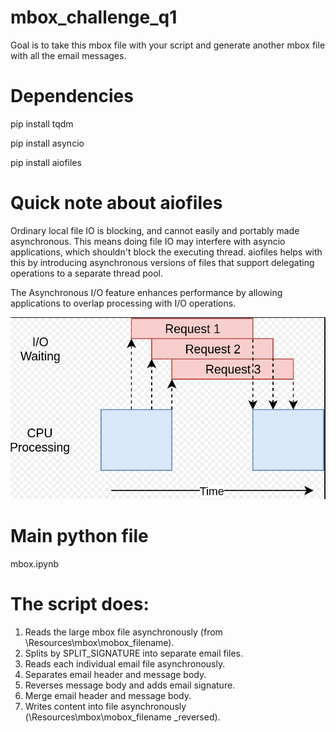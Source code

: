 # mbox_challenge_q1
Goal is to take this mbox file with your script and generate another mbox file with all the email messages.

# Dependencies

pip install tqdm

pip install asyncio

pip install aiofiles


# Quick note about aiofiles

Ordinary local file IO is blocking, and cannot easily and portably made asynchronous. This means doing file IO may interfere with asyncio applications, which shouldn't block the executing thread. aiofiles helps with this by introducing asynchronous versions of files that support delegating operations to a separate thread pool.

The Asynchronous I/O feature enhances performance by allowing applications to overlap processing with I/O operations.

![alt text](https://github.com/arlennav/Asyncio/blob/master/Asyncio.PNG) 

# Main python file
mbox.ipynb

# The script does:
1.	Reads the large mbox file asynchronously (from \Resources\mbox\mobox_filename).
2.	Splits by SPLIT_SIGNATURE into separate email files.
3.	Reads each individual email file asynchronously.
4.	Separates email header and message body.
5.	Reverses message body and adds email signature.
6.	Merge email header and message body.
7.	Writes content into file asynchronously (\Resources\mbox\mobox_filename _reversed).
